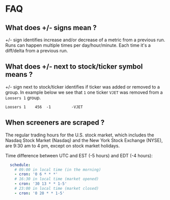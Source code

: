 # FAQ

## What does +/- signs mean ?

+/- sign identifies increase and/or decrease of a metric from a previous run.
Runs can happen multiple times per day/hour/minute. Each time it's a diff/delta from a previous run.

## What does +/- next to stock/ticker symbol means ?

+/- sign next to stock/ticker identifies if ticker was added or removed to a group.
In example below we see that `1` one ticker `VJET` was removed from a `Loosers 1` group.

```
Loosers 1    456  -1         -VJET
```

## When screeners are scraped ?

The regular trading hours for the U.S. stock market,
which includes the Nasdaq Stock Market (Nasdaq)
and the New York Stock Exchange (NYSE),
are 9:30 am to 4 pm, except on stock market holidays.

Time difference between UTC and EST (-5 hours) and EDT (-4 hours):

```yaml
  schedule:
    # 09:00 in local time (in the morning)
    - cron: '0 6 * * *'
    # 16:30 in local time (market opened)
    - cron: '30 13 * * 1-5'
    # 23:00 in local time (market closed)
    - cron: '0 20 * * 1-5'
```